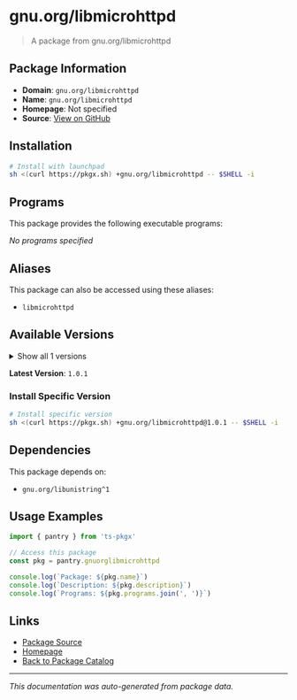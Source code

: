 # gnu.org/libmicrohttpd

> A package from gnu.org/libmicrohttpd

## Package Information

- **Domain**: `gnu.org/libmicrohttpd`
- **Name**: `gnu.org/libmicrohttpd`
- **Homepage**: Not specified
- **Source**: [View on GitHub](https://github.com/pkgxdev/pantry/tree/main/projects/gnu.org/libmicrohttpd/package.yml)

## Installation

```bash
# Install with launchpad
sh <(curl https://pkgx.sh) +gnu.org/libmicrohttpd -- $SHELL -i
```

## Programs

This package provides the following executable programs:

*No programs specified*

## Aliases

This package can also be accessed using these aliases:

- `libmicrohttpd`

## Available Versions

<details>
<summary>Show all 1 versions</summary>

- `1.0.1`

</details>

**Latest Version**: `1.0.1`

### Install Specific Version

```bash
# Install specific version
sh <(curl https://pkgx.sh) +gnu.org/libmicrohttpd@1.0.1 -- $SHELL -i
```

## Dependencies

This package depends on:

- `gnu.org/libunistring^1`

## Usage Examples

```typescript
import { pantry } from 'ts-pkgx'

// Access this package
const pkg = pantry.gnuorglibmicrohttpd

console.log(`Package: ${pkg.name}`)
console.log(`Description: ${pkg.description}`)
console.log(`Programs: ${pkg.programs.join(', ')}`)
```

## Links

- [Package Source](https://github.com/pkgxdev/pantry/tree/main/projects/gnu.org/libmicrohttpd/package.yml)
- [Homepage](#)
- [Back to Package Catalog](../package-catalog.md)

---

*This documentation was auto-generated from package data.*
